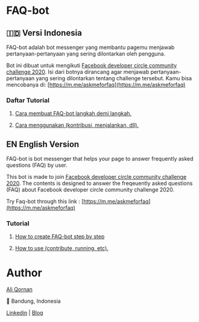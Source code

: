 # FAQ-bot

## 🇮🇩 Versi Indonesia

FAQ-bot adalah bot messenger yang membantu pagemu menjawab pertanyaan-pertanyaan yang sering dilontarkan oleh pengguna.

Bot ini dibuat untuk mengikuti [Facebook developer circle community challenge 2020](https://developercircles2020.devpost.com/). Isi dari botnya dirancang agar menjawab pertanyaan-pertanyaan yang sering dilontarkan tentang challenge tersebut.
Kamu bisa mencobanya di: [https://m.me/askmeforfaq](https://m.me/askmeforfaq)

### Daftar Tutorial

1. [Cara membuat FAQ-bot langkah demi langkah.](docs/id/cara-membuat-faq-bot.md)

2. [Cara menggunakan (kontribusi, menjalankan, dll).](docs/id/cara-menggunakan.md)


## EN English Version

FAQ-bot is bot messenger that helps your page to answer frequently asked questions (FAQ) by user.

This bot is made to join [Facebook developer circle community challenge 2020](https://developercircles2020.devpost.com/). The contents is designed to answer the freqeuently asked questions (FAQ) about Facebook developer circle community challenge 2020.

Try Faq-bot through this link : [https://m.me/askmeforfaq](https://m.me/askmeforfaq)

### Tutorial
1. [How to create FAQ-bot step by step](docs/en/how-to-make-faq-bot.md)

2. [How to use (contribute, running, etc).](docs/en/how-to-use.md)

# Author

[Ali Qornan](https://github.com/qornanali)

📌 Bandung, Indonesia

[Linkedin](https://linkedin.com/in/aliqornan) | [Blog](https://medium.com/@aliqornan97)
